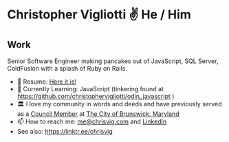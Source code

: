 # Christopher Vigliotti ✌️ He / Him

## Work 
Senior Software Engineer making pancakes out of JavaScript, SQL Server, ColdFusion with a splash of Ruby on Rails. 
- 📄 Resume: [Here it is!](https://gist.github.com/christophervigliotti/bb4cd6312bd7a8459cff3412f33c71f9)
- 💭 Currently Learning: JavaScript (tinkering found at https://github.com/christophervigliotti/odin_javascript )
- 🏛️ I love my community in words and deeds and have previously served as a [Council Member](https://www.facebook.com/vote4vig/) at [The City of Brunswick, Maryland](https://brunswickmd.gov/) 
- 📫 How to reach me: [me@chrisvig.com](mailto:me@chrisvig.com) and [LinkedIn](https://www.linkedin.com/in/christophervigliotti)
- See also: https://linktr.ee/chrisvig
